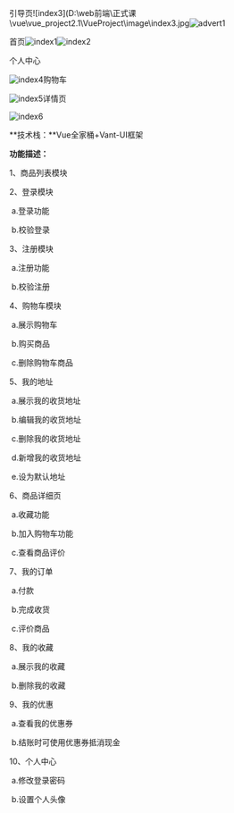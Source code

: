 引导页![index3](D:\web前端\正式课\vue\vue_project2.1\VueProject\image\index3.jpg![advert1](D:\web前端\正式课\vue\vue_project2.1\VueProject\image\advert1.jpg)

首页![index1](D:\web前端\正式课\vue\vue_project2.1\VueProject\image\index1.jpg)![index2](D:\web前端\正式课\vue\vue_project2.1\VueProject\image\index2.jpg)



个人中心

![index4](D:\web前端\正式课\vue\vue_project2.1\VueProject\image\index4.jpg)购物车

![index5](D:\web前端\正式课\vue\vue_project2.1\VueProject\image\index5.jpg)详情页

![index6](D:\web前端\正式课\vue\vue_project2.1\VueProject\image\index6.jpg)

**技术栈：**Vue全家桶+Vant-UI框架



**功能描述：**

1、商品列表模块

2、登录模块

​      a.登录功能

​      b.校验登录

3、注册模块

​      a.注册功能

​      b.校验注册

4、购物车模块

​      a.展示购物车

​      b.购买商品

​      c.删除购物车商品

5、我的地址

​      a.展示我的收货地址

​      b.编辑我的收货地址

​      c.删除我的收货地址

​      d.新增我的收货地址

​      e.设为默认地址

6、商品详细页

​      a.收藏功能

​      b.加入购物车功能

​      c.查看商品评价

7、我的订单

​      a.付款

​      b.完成收货

​      c.评价商品

8、我的收藏

​      a.展示我的收藏

​      b.删除我的收藏

9、我的优惠

​      a.查看我的优惠券

​      b.结账时可使用优惠券抵消现金

10、个人中心

​      a.修改登录密码

​      b.设置个人头像